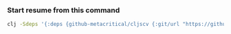 ### Start resume from this command 
```sh
clj -Sdeps '{:deps {github-metacritical/cljscv {:git/url "https://github.com/metacritical/cljscv" :sha "7394e854018cbb657193830d5cfbe926d7e52b05"}}}' -m resume.core -i resume/core.cljs -r
```

